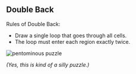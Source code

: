 ## Double Back

Rules of Double Back:
 - Draw a single loop that goes through all cells.
 - The loop must enter each region exactly twice.
 

![pentominous puzzle](/puzzleimages/doubleback.png)


*(Yes, this is kind of a silly puzzle.)*